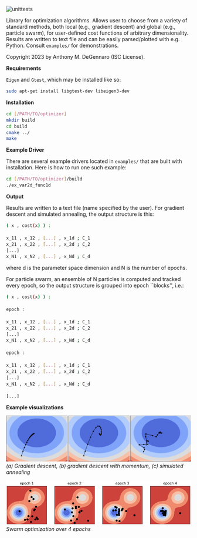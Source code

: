![unittests](https://github.com/adegenna/optimizer/actions/workflows/unit_tests.yml/badge.svg)

Library for optimization algorithms. Allows user to choose from a variety of standard 
methods, both local (e.g., gradient descent) and global (e.g., particle swarm), for 
user-defined cost functions of arbitrary dimensionality. Results are written to text file 
and can be easily parsed/plotted with e.g. Python. Consult `examples/` for demonstrations.


Copyright 2023 by Anthony M. DeGennaro (ISC License).

**Requirements**

`Eigen` and `Gtest`, which may be installed like so:

```sh
sudo apt-get install libgtest-dev libeigen3-dev
```

**Installation**

```sh
cd [/PATH/TO/optimizer]
mkdir build
cd build
cmake ../
make
```

**Example Driver**

There are several example drivers located in `examples/` that are built with installation. Here is how to run one such example:

```sh
cd [/PATH/TO/optimizer]/build
./ex_var2d_func1d
```

**Output**

Results are written to a text file (name specified by the user). For gradient descent and simulated annealing, the output structure is this:

```sh
( x , cost(x) ) : 

x_11 , x_12 , [...] , x_1d ; C_1
x_21 , x_22 , [...] , x_2d ; C_2
[...]
x_N1 , x_N2 , [...] , x_Nd ; C_d
```

where d is the parameter space dimension and N is the number of epochs.

For particle swarm, an ensemble of N particles is computed and tracked every epoch, so the output structure is grouped into epoch ``blocks'', i.e.:

```sh
( x , cost(x) ) : 

epoch : 

x_11 , x_12 , [...] , x_1d ; C_1
x_21 , x_22 , [...] , x_2d ; C_2
[...]
x_N1 , x_N2 , [...] , x_Nd ; C_d

epoch : 

x_11 , x_12 , [...] , x_1d ; C_1
x_21 , x_22 , [...] , x_2d ; C_2
[...]
x_N1 , x_N2 , [...] , x_Nd ; C_d

[...]
```

**Example visualizations**

![](https://github.com/adegenna/optimizer/blob/master/figs/optimizer.png)
*(a) Gradient descent, (b) gradient descent with momentum, (c) simulated annealing*

![](https://github.com/adegenna/optimizer/blob/master/figs/swarm.png)
*Swarm optimization over 4 epochs*
